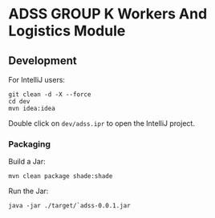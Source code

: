 # ADSS GROUP K Workers And Logistics Module


## Development

For IntelliJ users:

```
git clean -d -X --force
cd dev
mvn idea:idea
```

Double click on `dev/adss.ipr` to open the IntelliJ project.

### Packaging

Build a Jar:

```
mvn clean package shade:shade
```

Run the Jar:

```
java -jar ./target/`adss-0.0.1.jar
```
